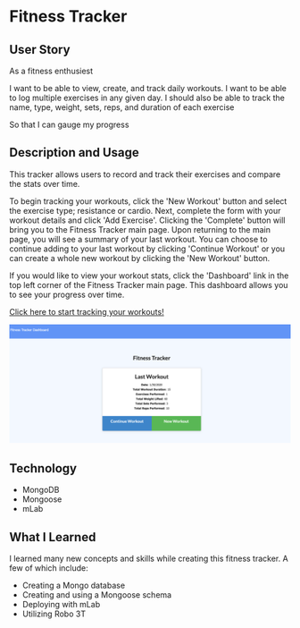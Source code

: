 # Fitness Tracker
## User Story
As a fitness enthusiest 

I want to be able to view, create, and track daily workouts. I want to be able to log multiple exercises in any given day. I should also be able to track the name, type, weight, sets, reps, and duration of each exercise 

So that I can gauge my progress

## Description and Usage
This tracker allows users to record and track their exercises and compare the stats over time. 

To begin tracking your workouts, click the 'New Workout' button and select the exercise type; resistance or cardio. Next, complete the form with your workout details and click 'Add Exercise'. Clicking the 'Complete' button will bring you to the Fitness Tracker main page. Upon returning to the main page, you will see a summary of your last workout. You can choose to continue adding to your last workout by clicking 'Continue Workout' or you can create a whole new workout by clicking the 'New Workout' button.

If you would like to view your workout stats, click the 'Dashboard' link in the top left corner of the Fitness Tracker main page. This dashboard allows you to see your progress over time.

[Click here to start tracking your workouts!](https://ashleyw27.github.io/code_quiz/)

![Fitness Tracker](public/fit-track.png)

## Technology
* MongoDB
* Mongoose
* mLab
  
## What I Learned
I learned many new concepts and skills while creating this fitness tracker. A few of which include:
* Creating a Mongo database
* Creating and using a Mongoose schema
* Deploying with mLab
* Utilizing Robo 3T

